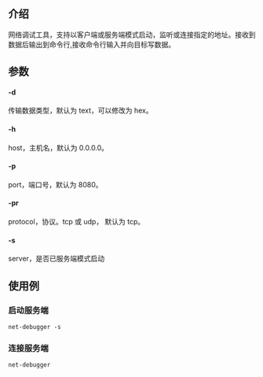 ## 介绍
网络调试工具，支持以客户端或服务端模式启动，监听或连接指定的地址。接收到数据后输出到命令行,接收命令行输入并向目标写数据。
## 参数
#### -d
传输数据类型，默认为 text，可以修改为 hex。
#### -h
host，主机名，默认为 0.0.0.0。
#### -p
port，端口号，默认为 8080。
#### -pr
protocol，协议。tcp 或 udp， 默认为 tcp。
#### -s
server，是否已服务端模式启动

## 使用例
### 启动服务端
    net-debugger -s
### 连接服务端
    net-debugger
